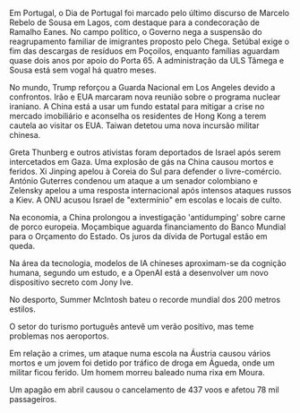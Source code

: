 Em Portugal, o Dia de Portugal foi marcado pelo último discurso de Marcelo Rebelo de Sousa em Lagos, com destaque para a condecoração de Ramalho Eanes. No campo político, o Governo nega a suspensão do reagrupamento familiar de imigrantes proposto pelo Chega. Setúbal exige o fim das descargas de resíduos em Poçoilos, enquanto famílias aguardam quase dois anos por apoio do Porta 65. A administração da ULS Tâmega e Sousa está sem vogal há quatro meses.

No mundo, Trump reforçou a Guarda Nacional em Los Angeles devido a confrontos. Irão e EUA marcaram nova reunião sobre o programa nuclear iraniano. A China está a usar um fundo estatal para mitigar a crise no mercado imobiliário e aconselha os residentes de Hong Kong a terem cautela ao visitar os EUA. Taiwan detetou uma nova incursão militar chinesa.

Greta Thunberg e outros ativistas foram deportados de Israel após serem intercetados em Gaza. Uma explosão de gás na China causou mortos e feridos. Xi Jinping apelou à Coreia do Sul para defender o livre-comércio. António Guterres condenou um ataque a um senador colombiano e Zelensky apelou a uma resposta internacional após intensos ataques russos a Kiev. A ONU acusou Israel de "extermínio" em escolas e locais de culto.

Na economia, a China prolongou a investigação 'antidumping' sobre carne de porco europeia. Moçambique aguarda financiamento do Banco Mundial para o Orçamento do Estado. Os juros da dívida de Portugal estão em queda.

Na área da tecnologia, modelos de IA chineses aproximam-se da cognição humana, segundo um estudo, e a OpenAI está a desenvolver um novo dispositivo secreto com Jony Ive.

No desporto, Summer McIntosh bateu o recorde mundial dos 200 metros estilos.

O setor do turismo português antevê um verão positivo, mas teme problemas nos aeroportos.

Em relação a crimes, um ataque numa escola na Áustria causou vários mortos e um jovem foi detido por tráfico de droga em Águeda, onde um militar ficou ferido. Um homem morreu baleado numa rixa em Moura.

Um apagão em abril causou o cancelamento de 437 voos e afetou 78 mil passageiros.